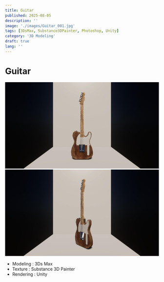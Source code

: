 ```yaml
---
title: Guitar
published: 2025-08-05
description: ''
image: './images/Guitar_001.jpg'
tags: [3DsMax, Substance3DPainter, Photoshop, Unity]
category: '3D Modeling'
draft: true 
lang: ''
---
```

# Guitar

![1](./images/Guitar_001.jpg)
![2](./images/Guitar_002.jpg)

- Modeling : 3Ds Max
- Texture : Substance 3D Painter
- Rendering : Unity

